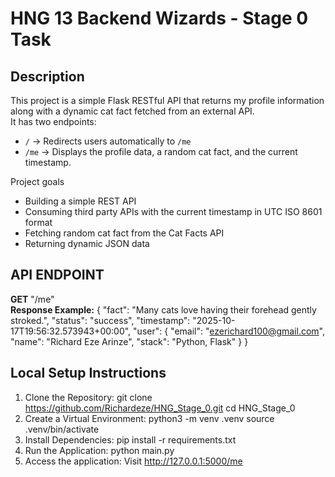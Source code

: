 # HNG 13 Backend Wizards - Stage 0 Task

## Description
This project is a simple Flask RESTful API that returns my profile information along with a dynamic cat fact fetched 
from an external API.                                                                                                                                                
It has two endpoints:
- `/` → Redirects users automatically to `/me`
- `/me` → Displays the profile data, a random cat fact, and the current timestamp.


Project goals
- Building a simple REST API
- Consuming third party APIs with the current timestamp in UTC ISO 8601 format
- Fetching random cat fact from the Cat Facts API
- Returning dynamic JSON data

## API ENDPOINT
**GET** "/me"  
**Response Example:**
{
  "fact": "Many cats love having their forehead gently stroked.",
  "status": "success",
  "timestamp": "2025-10-17T19:56:32.573943+00:00",
  "user": {
    "email": "ezerichard100@gmail.com",
    "name": "Richard Eze Arinze",
    "stack": "Python, Flask"
  }
}
## Local Setup Instructions
1. Clone the Repository:
git clone https://github.com/Richardeze/HNG_Stage_0.git
cd HNG_Stage_0
2. Create a Virtual Environment:
python3 -m venv .venv
source .venv/bin/activate
3. Install Dependencies:
pip install -r requirements.txt
4. Run the Application: python main.py
5. Access the application: Visit http://127.0.0.1:5000/me
